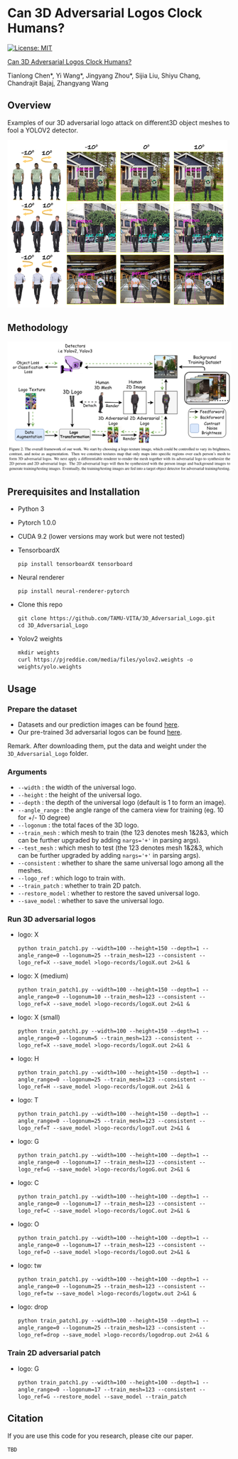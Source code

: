 
# Can 3D Adversarial Logos Clock Humans? #

[![License: MIT](https://img.shields.io/badge/License-MIT-green.svg)](https://opensource.org/licenses/MIT)

[Can 3D Adversarial Logos Clock Humans?]()

Tianlong Chen\*, Yi Wang\*, Jingyang Zhou*, Sijia Liu, Shiyu Chang, Chandrajit Bajaj, Zhangyang Wang



## Overview

Examples of our 3D adversarial logo attack on different3D object meshes to fool a YOLOV2 detector. 

![](./doc_imgs/intro.png)



## Methodology

![](./doc_imgs/methods.png)



## Prerequisites and Installation

- Python 3

- Pytorch 1.0.0

- CUDA 9.2 (lower versions may work but were not tested)

- TensorboardX 

  ```shell
  pip install tensorboardX tensorboard
  ```

- Neural renderer 

  ```shell
  pip install neural-renderer-pytorch
  ```

- Clone this repo 

  ```shell
  git clone https://github.com/TAMU-VITA/3D_Adversarial_Logo.git
  cd 3D_Adversarial_Logo
  ```

- Yolov2 weights

  ```shell
  mkdir weights
  curl https://pjreddie.com/media/files/yolov2.weights -o weights/yolo.weights
  ```

  

## Usage

### Prepare the dataset

- Datasets and our prediction images can be found [here](https://drive.google.com/file/d/1CUC_Yy10sjGSvSG8wt-ToPtOJ_eEf8x-/view?usp=sharing).
- Our pre-trained 3d adversarial logos can be found [here](https://drive.google.com/file/d/1AeWOzhLUbf7XK4-bo-rtvcQ1VKO_bn30/view?usp=sharing).

Remark. After downloading them, put the data and weight under the `3D_Adversarial_Logo` folder.



### Arguments

- `--width` : the width of the universal logo.
- `--height` : the height of the universal logo.
- `--depth` : the depth of the universal logo (default is 1 to form an image).
- `--angle_range` : the angle range of the camera view for training (eg. 10 for +/- 10 degree)
- `--logonum` : the total faces of the 3D logo.
- `--train_mesh` : which mesh to train (the 123 denotes mesh 1&2&3, which can be further upgraded by adding `nargs='+'` in parsing args).
- `--test_mesh` : which mesh to test (the 123 denotes mesh 1&2&3, which can be further upgraded by adding `nargs='+'` in parsing args).
- `--consistent` : whether to share the same universal logo among all the meshes.
- `--logo_ref` : which logo to train with.
- `--train_patch` : whether to train 2D patch.
- `--restore_model` : whether to restore the saved universal logo.
- `--save_model` : whether to save the universal logo.



### Run 3D adversarial logos ###

- logo: X

  ```shell
  python train_patch1.py --width=100 --height=150 --depth=1 --angle_range=0 --logonum=25 --train_mesh=123 --consistent --logo_ref=X --save_model >logo-records/logoX.out 2>&1 &
  ```

- logo: X (medium) 

  ```shell
  python train_patch1.py --width=100 --height=150 --depth=1 --angle_range=0 --logonum=10 --train_mesh=123 --consistent --logo_ref=X --save_model >logo-records/logoX.out 2>&1 &
  ```

- logo: X (small) 

  ```shell
  python train_patch1.py --width=100 --height=150 --depth=1 --angle_range=0 --logonum=5 --train_mesh=123 --consistent --logo_ref=X --save_model >logo-records/logoX.out 2>&1 &
  ```

- logo: H

  ```shell
  python train_patch1.py --width=100 --height=150 --depth=1 --angle_range=0 --logonum=25 --train_mesh=123 --consistent --logo_ref=H --save_model >logo-records/logoH.out 2>&1 &
  ```

- logo: T

  ```shell
  python train_patch1.py --width=100 --height=150 --depth=1 --angle_range=0 --logonum=25 --train_mesh=123 --consistent --logo_ref=T --save_model >logo-records/logoT.out 2>&1 &
  ```

- logo: G

  ```shell
  python train_patch1.py --width=100 --height=100 --depth=1 --angle_range=0 --logonum=17 --train_mesh=123 --consistent --logo_ref=G --save_model >logo-records/logoG.out 2>&1 &
  ```

- logo: C 

  ```shell
  python train_patch1.py --width=100 --height=100 --depth=1 --angle_range=0 --logonum=17 --train_mesh=123 --consistent --logo_ref=C --save_model >logo-records/logoC.out 2>&1 &
  ```

- logo: O 

  ```shell
  python train_patch1.py --width=100 --height=100 --depth=1 --angle_range=0 --logonum=17 --train_mesh=123 --consistent --logo_ref=O --save_model >logo-records/logoO.out 2>&1 &
  ```

- logo: tw 

  ```shell
  python train_patch1.py --width=100 --height=100 --depth=1 --angle_range=0 --logonum=25 --train_mesh=123 --consistent --logo_ref=tw --save_model >logo-records/logotw.out 2>&1 &
  ```

- logo: drop 

  ```shell
  python train_patch1.py --width=100 --height=150 --depth=1 --angle_range=0 --logonum=25 --train_mesh=123 --consistent --logo_ref=drop --save_model >logo-records/logodrop.out 2>&1 &
  ```

  

### Train 2D adversarial patch
- logo: G 

  ```shell
  python train_patch1.py --width=100 --height=100 --depth=1 --angle_range=0 --logonum=17 --train_mesh=123 --consistent --logo_ref=G --restore_model --save_model --train_patch
  ```



## Citation

If you are use this code for you research, please cite our paper.

```
TBD
```


